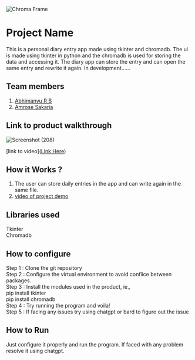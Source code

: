 ![Chroma Frame](https://github.com/TH-Activities/saturday-hack-night-template/assets/90635335/365c00da-597c-446f-9aa7-bed99fb26074)



# Project Name
This is a personal diary entry app made using tkinter and chromadb. The ui is made using tkinter in python and the chromadb is used for storing the data and accessing it. The diary app can store the entry and can open the same entry and rewrite it again. In development......
## Team members
1. [Abhimanyu R B](https://github.com/Abm32)
2. [Amrose Sakaria](https://github.com/AMROSE-SAKARIA)
## Link to product walkthrough

![Screenshot (208)](https://github.com/Abm32/Chroma-sh/assets/110992125/1a1f039f-32eb-43fc-8284-4ee28bd4d635)





[link to video]([Link Here](https://github.com/Abm32/Chroma-sh/assets/110992125/88bfef26-971c-4f4b-a05b-7e5699944f98))
## How it Works ?
1. The user can store daily entries in the app and can write again in the same file.
2. [video of project demo](https://github.com/Abm32/Chroma-sh/assets/110992125/88bfef26-971c-4f4b-a05b-7e5699944f98)
## Libraries used
Tkinter  
Chromadb  
## How to configure
Step 1 : Clone the git repository  
Step 2 : Configure the virtual environment to avoid conflice between packages.  
Step 3 : Install the modules used in the product, ie.,  
         &#9;pip install tkinter  
         pip install chromadb  
Step 4 : Try running the program and voila!  
Step 5 : If facing any issues try using chatgpt or bard to figure out the issue  
## How to Run
Just configure it properly and run the program. If faced with any problem resolve it using chatgpt.
